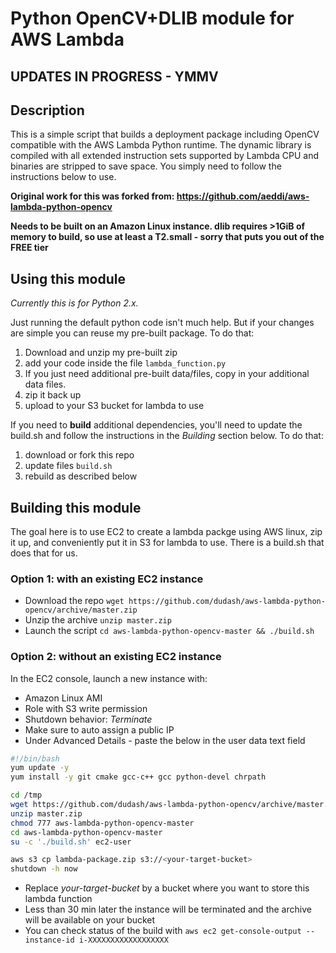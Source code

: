 # Python OpenCV+DLIB module for AWS Lambda

## UPDATES IN PROGRESS - YMMV

## Description
This is a simple script that builds a deployment package including OpenCV compatible with the AWS Lambda Python runtime. The dynamic library is compiled with all extended instruction sets supported by Lambda CPU and binaries are stripped to save space. You simply need to follow the instructions below to use.

**Original work for this was forked from: https://github.com/aeddi/aws-lambda-python-opencv**

**Needs to be built on an Amazon Linux instance. dlib requires >1GiB of memory to build, so use at least a T2.small - sorry that puts you out of the FREE tier**

## Using this module
*Currently this is for Python 2.x.*

Just running the default python code isn't much help.  But if your changes are simple you can reuse my pre-built package.  To do that:
1) Download and unzip my pre-built zip
2) add your code inside the file `lambda_function.py`
3) If you just need additional pre-built data/files, copy in your additional data files.
4) zip it back up
5) upload to your S3 bucket for lambda to use

If you need to **build** additional dependencies, you'll need to update the build.sh and follow the instructions in the *Building* section below.  To do that: 
1) download or fork this repo
2) update files `build.sh`
3) rebuild as described below


## Building this module
The goal here is to use EC2 to create a lambda packge using AWS linux, zip it up, and conveniently put it in S3 for lambda to use.  There is a build.sh that does that for us.

### Option 1: with an existing EC2 instance
- Download the repo `wget https://github.com/dudash/aws-lambda-python-opencv/archive/master.zip`
- Unzip the archive `unzip master.zip`
- Launch the script `cd aws-lambda-python-opencv-master && ./build.sh`

### Option 2: without an existing EC2 instance
In the EC2 console, launch a new instance with:
- Amazon Linux AMI
- Role with S3 write permission
- Shutdown behavior: *Terminate*
- Make sure to auto assign a public IP
- Under Advanced Details - paste the below in the user data text field
```bash
#!/bin/bash
yum update -y
yum install -y git cmake gcc-c++ gcc python-devel chrpath

cd /tmp
wget https://github.com/dudash/aws-lambda-python-opencv/archive/master.zip
unzip master.zip
chmod 777 aws-lambda-python-opencv-master
cd aws-lambda-python-opencv-master
su -c './build.sh' ec2-user

aws s3 cp lambda-package.zip s3://<your-target-bucket>
shutdown -h now
```

- Replace *your-target-bucket* by a bucket where you want to store this lambda function
- Less than 30 min later the instance will be terminated and the archive will be available on your bucket
- You can check status of the build with `aws ec2 get-console-output --instance-id i-XXXXXXXXXXXXXXXXXX`


